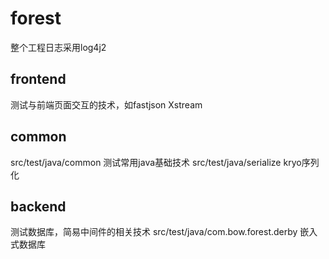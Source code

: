 # forest
整个工程日志采用log4j2


## frontend
测试与前端页面交互的技术，如fastjson  Xstream


## common
src/test/java/common    测试常用java基础技术
src/test/java/serialize kryo序列化 

## backend
测试数据库，简易中间件的相关技术
src/test/java/com.bow.forest.derby  嵌入式数据库